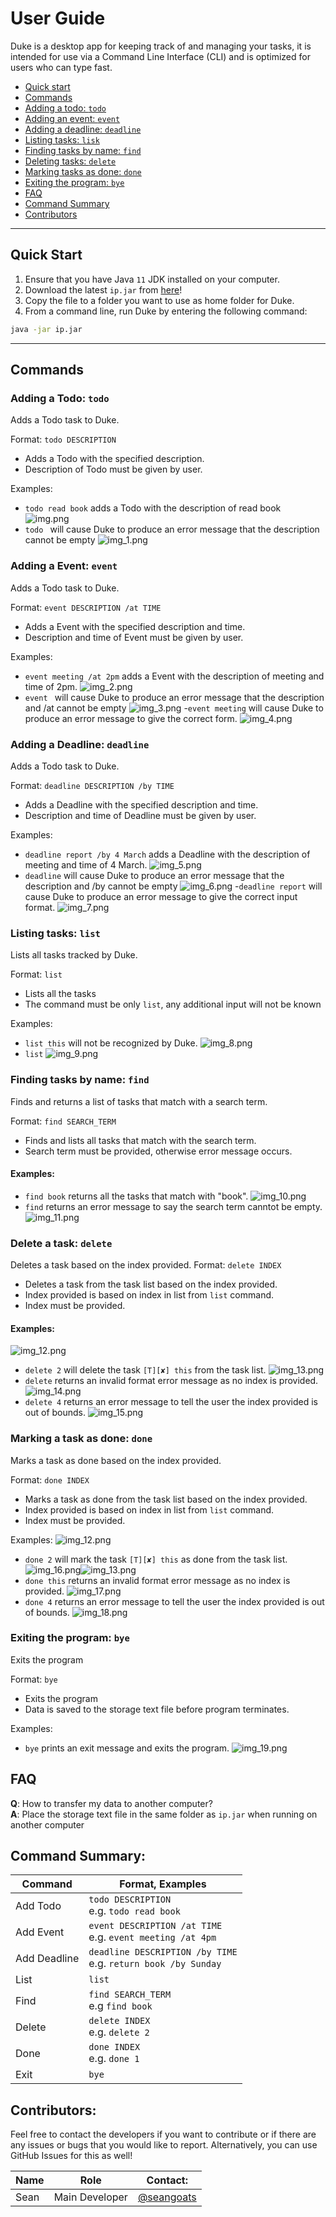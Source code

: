 # User Guide
 Duke is a desktop app for keeping track of and managing your tasks,
it is intended for use via a Command Line Interface (CLI) and is optimized
for users who can type fast.
- [Quick start](#quick-start)
- [Commands](#commands)
- [Adding a todo: `todo`](#adding-a-todo-todo)
- [Adding an event: `event`](#adding-a-event-event)
- [Adding a deadline: `deadline`](#adding-a-deadline-deadline)
- [Listing tasks: `lisk`](#listing-tasks-list)
- [Finding tasks by name: `find`](#finding-tasks-by-name-find)
- [Deleting tasks: `delete`](#delete-a-task-delete)
- [Marking tasks as done: `done`](#marking-a-task-as-done-done)
- [Exiting the program: `bye`](#exiting-the-program-bye)
- [FAQ](#faq)
- [Command Summary](#command-summary)
- [Contributors](#contributors)
    
***
## Quick Start
1. Ensure that you have Java `11` JDK installed on your computer.
1. Download the latest `ip.jar` from [here](https://github.com/seangoats/ip/releases)!
1. Copy the file to a folder you want to use as home folder for Duke.
1. From a command line, run Duke by entering the following command:
```bash
java -jar ip.jar
```
***
## Commands

### Adding a Todo: `todo` 
Adds a Todo task to Duke.

Format: `todo DESCRIPTION`
- Adds a Todo with the specified description.
- Description of Todo must be given by user.


Examples: 
- `todo read book` adds a Todo with the description of read book
![img.png](screenshots/img.png)
- `todo ` will cause Duke to produce an error message that the description cannot be empty
![img_1.png](screenshots/img_1.png)

### Adding a Event: `event`
Adds a Todo task to Duke.

Format: `event DESCRIPTION /at TIME`
- Adds a Event with the specified description and time.
- Description and time of Event must be given by user.


Examples:
- `event meeting /at 2pm` adds a Event with the description of meeting and time of 2pm.
  ![img_2.png](screenshots/img_2.png)
- `event ` will cause Duke to produce an error message that the description and /at cannot be empty
  ![img_3.png](screenshots/img_3.png)
  -`event meeting` will cause Duke to produce an error message to give the correct form.
  ![img_4.png](screenshots/img_4.png)

### Adding a Deadline: `deadline`
Adds a Todo task to Duke.

Format: `deadline DESCRIPTION /by TIME`
- Adds a Deadline with the specified description and time.
- Description and time of Deadline must be given by user.


Examples:
- `deadline report /by 4 March` adds a Deadline with the description of meeting and time of 4 March.
  ![img_5.png](screenshots/img_5.png)
- `deadline` will cause Duke to produce an error message that the description and /by cannot be empty
  ![img_6.png](screenshots/img_6.png)
  -`deadline report` will cause Duke to produce an error message to give the correct input format.
  ![img_7.png](screenshots/img_7.png)

### Listing tasks: `list`
Lists all tasks tracked by Duke.

Format: `list`
- Lists all the tasks
- The command must be only `list`, any additional input will not be known

Examples:
- `list this` will not be recognized by Duke. 
  ![img_8.png](screenshots/img_8.png)
- `list`
  ![img_9.png](screenshots/img_9.png)
  
### Finding tasks by name: `find`
Finds and returns a list of tasks that match with a search term.

Format: `find SEARCH_TERM`
- Finds and lists all tasks that match with the search term.
- Search term must be provided, otherwise error message occurs.

#### Examples:
- `find book` returns all the tasks that match with "book".
  ![img_10.png](screenshots/img_10.png) 
- `find` returns an error message to say the search term canntot be empty.
  ![img_11.png](screenshots/img_11.png)

### Delete a task: `delete`
Deletes a task based on the index provided.
Format: `delete INDEX`
- Deletes a task from the task list based on the index provided.
- Index provided is based on index in list from `list` command.
- Index must be provided.

#### Examples:
![img_12.png](screenshots/img_12.png)
- `delete 2` will delete the task `[T][✘] this` from the task list.
  ![img_13.png](screenshots/img_13.png)
- `delete` returns an invalid format error message as no index is provided.
  ![img_14.png](screenshots/img_14.png)
- `delete 4` returns an error message to tell the user the index provided is out of bounds.
  ![img_15.png](screenshots/img_15.png)

### Marking a task as done: `done`
Marks a task as done based on the index provided.

Format: `done INDEX`
- Marks a task as done from the task list based on the index provided.
- Index provided is based on index in list from `list` command.
- Index must be provided.

Examples:
![img_12.png](screenshots/img_12.png)
- `done 2` will mark the task `[T][✘] this` as done from the task list.
  ![img_16.png](screenshots/img_16.png)![img_13.png](screenshots/img_13.png)
- `done this` returns an invalid format error message as no index is provided.
  ![img_17.png](screenshots/img_17.png)
- `done 4` returns an error message to tell the user the index provided is out of bounds.
  ![img_18.png](screenshots/img_18.png)

### Exiting the program: `bye`
Exits the program

Format: `bye`
- Exits the program
- Data is saved to the storage text file before program terminates.

Examples:
- `bye` prints an exit message and exits the program.
  ![img_19.png](screenshots/img_19.png)
  

## FAQ

**Q**: How to transfer my data to another computer?  
**A**: Place the storage text file in the same folder as `ip.jar` when running on another computer
  
## Command Summary:  
Command | Format, Examples
------------ | -------------
Add Todo |`todo DESCRIPTION` <br/>e.g. `todo read book`
Add Event | `event DESCRIPTION /at TIME` <br/>e.g. `event meeting /at 4pm`
Add Deadline | `deadline DESCRIPTION /by TIME` <br/> e.g. `return book /by Sunday`
List | `list`
Find | `find SEARCH_TERM` <br/> e.g `find book`
Delete | `delete INDEX` <br/> e.g. `delete 2`
Done | `done INDEX` <br/> e.g. `done 1`
Exit | `bye`

## Contributors:
Feel free to contact the developers if you want to contribute or if there are any issues or
bugs that you would like to report. Alternatively, you can use GitHub Issues for this as well!

Name | Role| Contact:
----| ---- | ----
Sean | Main Developer | [@seangoats](https://www.github.com/seangoats)

